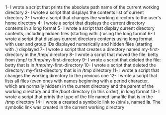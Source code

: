 1- I wrote a script that prints the absolute path name of the current working  directory
2- I wrote a script that displays the contents list of current directory
3- I wrote a script that changes the working directory to the user's home directory
4- I wrote a script that displays the current directory contents in a long format
5- I wrote a script that display current directory contents, including hidden files (starting with .) using the long format
6- I wrote a script that displays current directory contents using long format with user and group IDs displayed numerically and hidden files (starting with .) displayed
7- I wrote a script that creates a directory named my-first-directory in the /tmp/ directory
8- I wrote a script that moved the file: betty from /tmp/ to /tmp/my-first-directory
9- I wrote a script that deleted the file: betty that is in /tmp/my-first-directory
10- I wrote a script that deleted the directory: my-first-directory that is in /tmp directory
11- I wrote a script that changes the working directory to the previous one
12- I wrote a script that lists all files (even ones with names beginning with a period character, which are normally hidden) in the current directory and the parent of the working directory and the /boot directory (in this order), in long format
13- I wrote a script that prints the type of the file named iamafile that is in the /tmp directory
14- I wrote a created a symbolic link to /bin/ls, named __ls__. The symbolic link was created in the current working directory

